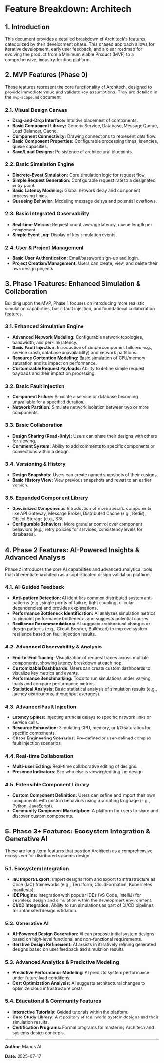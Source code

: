 # Feature Breakdown: Architech

## 1. Introduction

This document provides a detailed breakdown of Architech's features, categorized by their development phase. This phased approach allows for iterative development, early user feedback, and a clear roadmap for evolving the product from a Minimum Viable Product (MVP) to a comprehensive, industry-leading platform.

## 2. MVP Features (Phase 0)

These features represent the core functionality of Architech, designed to provide immediate value and validate key assumptions. They are detailed in the `mvp-scope.md` document.

### 2.1. Visual Design Canvas
*   **Drag-and-Drop Interface:** Intuitive placement of components.
*   **Basic Component Library:** Generic Service, Database, Message Queue, Load Balancer, Cache.
*   **Component Connectivity:** Drawing connections to represent data flow.
*   **Basic Component Properties:** Configurable processing times, latencies, queue capacities.
*   **Save/Load Designs:** Persistence of architectural blueprints.

### 2.2. Basic Simulation Engine
*   **Discrete-Event Simulation:** Core simulation logic for request flow.
*   **Simple Request Generation:** Configurable request rate to a designated entry point.
*   **Basic Latency Modeling:** Global network delay and component processing times.
*   **Queueing Behavior:** Modeling message delays and potential overflows.

### 2.3. Basic Integrated Observability
*   **Real-time Metrics:** Request count, average latency, queue length per component.
*   **Simple Event Log:** Display of key simulation events.

### 2.4. User & Project Management
*   **Basic User Authentication:** Email/password sign-up and login.
*   **Project Creation/Management:** Users can create, view, and delete their own design projects.

## 3. Phase 1 Features: Enhanced Simulation & Collaboration

Building upon the MVP, Phase 1 focuses on introducing more realistic simulation capabilities, basic fault injection, and foundational collaboration features.

### 3.1. Enhanced Simulation Engine
*   **Advanced Network Modeling:** Configurable network topologies, bandwidth, and per-link latency.
*   **Basic Fault Injection:** Introduction of simple component failures (e.g., service crash, database unavailability) and network partitions.
*   **Resource Contention Modeling:** Basic simulation of CPU/memory saturation and its impact on performance.
*   **Customizable Request Payloads:** Ability to define simple request payloads and their impact on processing.

### 3.2. Basic Fault Injection
*   **Component Failure:** Simulate a service or database becoming unavailable for a specified duration.
*   **Network Partition:** Simulate network isolation between two or more components.

### 3.3. Basic Collaboration
*   **Design Sharing (Read-Only):** Users can share their designs with others for viewing.
*   **Comment System:** Ability to add comments to specific components or connections within a design.

### 3.4. Versioning & History
*   **Design Snapshots:** Users can create named snapshots of their designs.
*   **Basic History View:** View previous snapshots and revert to an earlier version.

### 3.5. Expanded Component Library
*   **Specialized Components:** Introduction of more specific components like API Gateway, Message Broker, Distributed Cache (e.g., Redis), Object Storage (e.g., S3).
*   **Configurable Behaviors:** More granular control over component behaviors (e.g., retry policies for services, consistency levels for databases).

## 4. Phase 2 Features: AI-Powered Insights & Advanced Analysis

Phase 2 introduces the core AI capabilities and advanced analytical tools that differentiate Architech as a sophisticated design validation platform.

### 4.1. AI-Guided Feedback
*   **Anti-pattern Detection:** AI identifies common distributed system anti-patterns (e.g., single points of failure, tight coupling, circular dependencies) and provides explanations.
*   **Performance Bottleneck Identification:** AI analyzes simulation metrics to pinpoint performance bottlenecks and suggests potential causes.
*   **Resilience Recommendations:** AI suggests architectural changes or design patterns (e.g., Circuit Breaker, Bulkhead) to improve system resilience based on fault injection results.

### 4.2. Advanced Observability & Analysis
*   **End-to-End Tracing:** Visualization of request traces across multiple components, showing latency breakdown at each hop.
*   **Customizable Dashboards:** Users can create custom dashboards to visualize key metrics and events.
*   **Performance Benchmarking:** Tools to run simulations under varying loads and compare performance metrics.
*   **Statistical Analysis:** Basic statistical analysis of simulation results (e.g., latency distributions, throughput averages).

### 4.3. Advanced Fault Injection
*   **Latency Spikes:** Injecting artificial delays to specific network links or service calls.
*   **Resource Exhaustion:** Simulating CPU, memory, or I/O saturation for specific components.
*   **Chaos Engineering Scenarios:** Pre-defined or user-defined complex fault injection scenarios.

### 4.4. Real-time Collaboration
*   **Multi-user Editing:** Real-time collaborative editing of designs.
*   **Presence Indicators:** See who else is viewing/editing the design.

### 4.5. Extensible Component Library
*   **Custom Component Definition:** Users can define and import their own components with custom behaviors using a scripting language (e.g., Python, JavaScript).
*   **Community Component Marketplace:** A platform for users to share and discover custom components.

## 5. Phase 3+ Features: Ecosystem Integration & Generative AI

These are long-term features that position Architech as a comprehensive ecosystem for distributed systems design.

### 5.1. Ecosystem Integration
*   **IaC Import/Export:** Import designs from and export to Infrastructure as Code (IaC) frameworks (e.g., Terraform, CloudFormation, Kubernetes manifests).
*   **IDE Plugins:** Integration with popular IDEs (VS Code, IntelliJ) for seamless design and simulation within the development environment.
*   **CI/CD Integration:** Ability to run simulations as part of CI/CD pipelines for automated design validation.

### 5.2. Generative AI
*   **AI-Powered Design Generation:** AI can propose initial system designs based on high-level functional and non-functional requirements.
*   **Iterative Design Refinement:** AI assists in iteratively refining generated designs based on user feedback and simulation results.

### 5.3. Advanced Analytics & Predictive Modeling
*   **Predictive Performance Modeling:** AI predicts system performance under future load conditions.
*   **Cost Optimization Analysis:** AI suggests architectural changes to optimize cloud infrastructure costs.

### 5.4. Educational & Community Features
*   **Interactive Tutorials:** Guided tutorials within the platform.
*   **Case Study Library:** A repository of real-world system designs and their simulation results.
*   **Certification Programs:** Formal programs for mastering Architech and systems design concepts.

---

**Author:** Manus AI

**Date:** 2025-07-17


